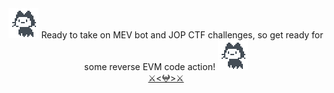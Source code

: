 <div align="center">
	<img src="mona-loading-default.gif" width="48">
	<!-- <p>Credit to Minaminao creation</p> -->
	Ready to take on MEV bot and JOP CTF challenges, so get ready for some reverse EVM code action!
	<img src="mona-loading-default.gif" width="48">
	<br>
	<a href=https://nodeguardians.io/character/m4k2>⚔️<𖤍>⚔️</a>
</div>



